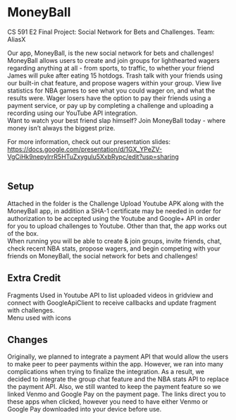 # MoneyBall
CS 591 E2 Final Project: Social Network for Bets and Challenges. Team: AliasX


Our app, MoneyBall, is the new social network for bets and challenges! MoneyBall allows users to create and join groups for lighthearted wagers regarding anything at all - from sports, to traffic, to whether your friend James will puke after eating 15 hotdogs. Trash talk with your friends using our built-in chat feature, and propose wagers within your group. View live statistics for NBA games to see what you could wager on, and what the results were. Wager losers have the option to pay their friends using a payment service, or pay up by completing a challenge and uploading a recording using our YouTube API integration. <br>
Want to watch your best friend slap himself? Join MoneyBall today - where money isn’t always the biggest prize. <br>

For more information, check out our presentation slides: https://docs.google.com/presentation/d/1GX_YPeZV-VgCiHk9nepyIrrR5HTuZxygulu5XxbRypc/edit?usp=sharing <br> <br>

## Setup <br>
Attached in the folder is the Challenge Upload Youtube APK along with the MoneyBall app, in addition a SHA-1 certificate may be needed in order for authorization to be accepted using the Youtube and Google+ API in order for you to upload challenges to Youtube. Other than that, the app works out of the box. <br>
When running you will be able to create & join groups, invite friends, chat, check recent NBA stats, propose wagers, and begin competing with your friends on MoneyBall, the social network for bets and challenges! <br>

## Extra Credit <br>
Fragments Used in Youtube API to list uploaded videos in gridview and connect with GoogleApiClient to receive callbacks and update fragment with challenges. <br>
Menu used with icons <br>

## Changes <br>
Originally, we planned to integrate a payment API that would allow the users to make peer to peer payments within the app. However, we ran into many complications when trying to finalize the integration. As a result, we decided to integrate the group chat feature and the NBA stats API to replace the payment API. Also, we still wanted to keep the payment feature so we linked Venmo and Google Pay on the payment page. The links direct you to these apps when clicked, however you need to have either Venmo or Google Pay downloaded into your device before use. <br>



